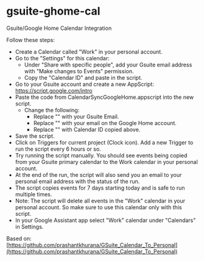 # gsuite-ghome-cal
Gsuite/Google Home Calendar Integration

Follow these steps:

* Create a Calendar called "Work" in your personal account.
* Go to the "Settings" for this calendar:
  * Under "Share with specific people", add your Gsuite email address with "Make changes to Events" permission.
  * Copy the "Calendar ID" and paste in the script.
* Go to your Gsuite account and create a new AppScript: https://script.google.com/intro
* Paste the code from CalendarSyncGoogleHome.appscript into the new script.
  * Change the following:
    * Replace "<gsuite-email>" with your Gsuite Email.
    * Replace "<personal-email>" with your email on the Google Home account.
    * Replace "<calendar-id-for-personal-calendar-from-settings>" with Calendar ID copied above.
* Save the script.
* Click on Triggers for current project (Clock icon). Add a new Trigger to run the script every 6 hours or so.
* Try running the script manually. You should see events being copied from your Gsuite primary calendar to the Work calendar in your personal account.
* At the end of the run, the script will also send you an email to your personal email address with the status of the run.
* The script copies events for 7 days starting today and is safe to run multiple times.
* Note: The script will delete all events in the "Work" calendar in your personal account. So make sure to use this calendar only with this script.
* In your Google Assistant app select "Work" calendar under "Calendars" in Settings.

Based on: [https://github.com/prashantkhurana/GSuite_Calendar_To_Personal](https://github.com/prashantkhurana/GSuite_Calendar_To_Personal)
